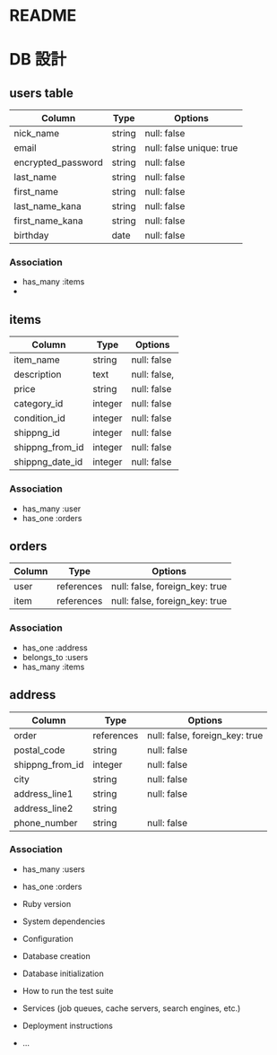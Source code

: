 # README

# DB 設計

## users table

| Column             | Type                | Options                   |
|--------------------|---------------------|---------------------------|
| nick_name          | string              | null: false               |
| email              | string              | null: false  unique: true |
| encrypted_password | string              | null: false               |
| last_name          | string              | null: false               |
| first_name         | string              | null: false               |
| last_name_kana     | string              | null: false               |  
| first_name_kana    | string              | null: false               |
| birthday           | date                | null: false               |

### Association


* has_many :items
* 


## items

| Column                              | Type       | Options                        |
|-------------------------------------|------------|--------------------------------|
| item_name                           | string     | null: false                    |
| description                         | text       | null: false,                   |
| price                               | string     | null: false                    |
| category_id                         | integer    | null: false                    |
| condition_id                        | integer    | null: false                    |
| shippng_id                          | integer    | null: false                    |
| shippng_from_id                     | integer    | null: false                    |
| shippng_date_id                     | integer    | null: false                    |

### Association

- has_many :user
- has_one :orders


## orders

| Column      | Type       | Options                        |
|-------------|------------|--------------------------------|
| user        | references | null: false, foreign_key: true |
| item        | references | null: false, foreign_key: true |

### Association

- has_one :address
- belongs_to :users
- has_many :items

## address

| Column      | Type       | Options                        |
|-------------|------------|--------------------------------|
| order       | references | null: false, foreign_key: true |
| postal_code | string     | null: false                    |
| shippng_from_id   |  integer    | null: false             |
| city        | string     | null: false                    |
| address_line1 | string   | null: false                    |
| address_line2 | string   |                                |        
| phone_number  | string   | null: false                    |

### Association

* has_many :users
* has_one :orders

* Ruby version

* System dependencies

* Configuration

* Database creation

* Database initialization

* How to run the test suite

* Services (job queues, cache servers, search engines, etc.)

* Deployment instructions

* ...
